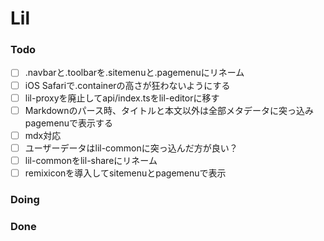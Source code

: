 # Lil

### Todo

- [ ] .navbarと.toolbarを.sitemenuと.pagemenuにリネーム  
- [ ] iOS Safariで.containerの高さが狂わないようにする  
- [ ] lil-proxyを廃止してapi/index.tsをlil-editorに移す  
- [ ] Markdownのパース時、タイトルと本文以外は全部メタデータに突っ込みpagemenuで表示する  
- [ ] mdx対応  
- [ ] ユーザーデータはlil-commonに突っ込んだ方が良い？  
- [ ] lil-commonをlil-shareにリネーム  
- [ ] remixiconを導入してsitemenuとpagemenuで表示  

### Doing


### Done


